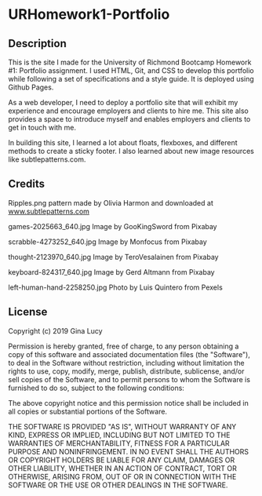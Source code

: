 # URHomework1-Portfolio

## Description
This is the site I made for the University of Richmond Bootcamp Homework #1: Portfolio assignment. I used HTML, Git, and CSS to develop this portfolio while following a set of specifications and a style guide. It is deployed using Github Pages.

As a web developer, I need to deploy a portfolio site that will exhibit my experience and encourage employers and clients to hire me. This site also provides a space to introduce myself and enables employers and clients to get in touch with me.

In building this site, I learned a lot about floats, flexboxes, and different methods to create a sticky footer. I also learned about new image resources like subtlepatterns.com.

## Credits
Ripples.png pattern made by Olivia Harmon and downloaded at www.subtlepatterns.com

games-2025663_640.jpg Image by GooKingSword from Pixabay

scrabble-4273252_640.jpg Image by Monfocus from Pixabay

thought-2123970_640.jpg Image by TeroVesalainen from Pixabay

keyboard-824317_640.jpg Image by Gerd Altmann from Pixabay

left-human-hand-2258250.jpg Photo by Luis Quintero from Pexels

## License
Copyright (c) 2019 Gina Lucy

Permission is hereby granted, free of charge, to any person obtaining a copy
of this software and associated documentation files (the "Software"), to deal
in the Software without restriction, including without limitation the rights
to use, copy, modify, merge, publish, distribute, sublicense, and/or sell
copies of the Software, and to permit persons to whom the Software is
furnished to do so, subject to the following conditions:

The above copyright notice and this permission notice shall be included in all
copies or substantial portions of the Software.

THE SOFTWARE IS PROVIDED "AS IS", WITHOUT WARRANTY OF ANY KIND, EXPRESS OR
IMPLIED, INCLUDING BUT NOT LIMITED TO THE WARRANTIES OF MERCHANTABILITY,
FITNESS FOR A PARTICULAR PURPOSE AND NONINFRINGEMENT. IN NO EVENT SHALL THE
AUTHORS OR COPYRIGHT HOLDERS BE LIABLE FOR ANY CLAIM, DAMAGES OR OTHER
LIABILITY, WHETHER IN AN ACTION OF CONTRACT, TORT OR OTHERWISE, ARISING FROM,
OUT OF OR IN CONNECTION WITH THE SOFTWARE OR THE USE OR OTHER DEALINGS IN THE
SOFTWARE.